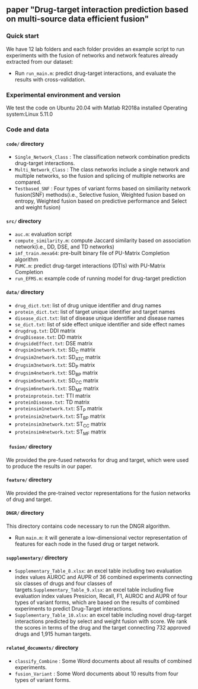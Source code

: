## paper "Drug-target interaction prediction based on multi-source data efficient fusion"


### Quick start
We have 12 lab folders and each folder provides an example script to run experiments with the fusion of networks and network features already extracted from our dataset:
- Run `run_main.m`: predict drug-target interactions, and evaluate the results with cross-validation.

### Experimental environment and version
We test the code on Ubuntu 20.04 with Matlab R2018a installed
Operating system:Linux 5.11.0

### Code and data
#### `code/` directory
- `Single_Network_Class` : The classification network combination predicts drug-target interactions. 
- `Multi_Network_Class` : The class networks include a single network and multiple networks, so the fusion and splicing of multiple networks are compared.
- `Testbased_SNF` : Four types of variant forms based on similiarity network fusion(SNF) methods(i.e., Selective fusion, Weighted fusion based on entropy, Weighted fusion based on predictive performance and Select and weight fusion)

#### `src/` directory
- `auc.m`: evaluation script
- `compute_similarity.m`: compute Jaccard similarity based on association network(i.e., DD, DSE, and TD networks)
- `imf_train.mexa64`: pre-built binary file of PU-Matrix Completion algorithm 
- `PUMC.m`: predict drug-target interactions (DTIs) with PU-Matrix Completion
- `run_EFMS.m`: example code of running model for drug-target prediction

#### `data/` directory
- `drug_dict.txt`: list of drug unique identifier and drug names
- `protein_dict.txt`: list of target unique identifier and target names
- `disease_dict.txt`: list of disease unique identifier and disease names
- `se_dict.txt`: list of side effect unique identifier and side effect names
- `drugdrug.txt`: DDI matrix
- `drugDisease.txt`: DD matrix
- `drugsideEffect.txt`: DSE  matrix
- `drugsim1network.txt`: SD<sub>C</sub>  matrix
- `drugsim2network.txt`: SD<SUB>ATC</SUB>  matrix
- `drugsim3network.txt`: SD<SUB>P</SUB>  matrix
- `drugsim4network.txt`: SD<SUB>BP</SUB>  matrix
- `drugsim5network.txt`: SD<SUB>CC</SUB>  matrix
- `drugsim6network.txt`: SD<SUB>MF</SUB>  matrix
- `proteinprotein.txt`: TTI matrix
- `proteinDisease.txt`: TD matrix
- `proteinsim1network.txt`: ST<SUB>P</SUB>  matrix
- `proteinsim2network.txt`: ST<SUB>BP</SUB>  matrix
- `proteinsim3network.txt`: ST<SUB>CC</SUB>  matrix
- `proteinsim4network.txt`: ST<SUB>MF</SUB>  matrix

#### ` fusion/` directory
We provided the pre-fused networks for drug and target, which were used to produce the results in our paper.

#### `feature/` directory
We provided the pre-trained vector representations for the fusion networks of drug and target.

#### `DNGR/` directory
This directory contains code necessary to run the DNGR algorithm.
- Run `main.m`: it will generate a low-dimensional vector representation of features for each node in the fused drug or target network.

#### `supplementary/` directory
- `Supplementary_Table_8.xlsx`: an excel table including two evaluation index values AUROC and AUPR of 36 combined experiments connecting six classes of drugs and four classes of targets.`Supplementary_Table_9.xlsx`: an excel table including five evaluation index values Presicion, Recall, F1, AUROC and AUPR of four types of variant forms, which are based on the results of  combined experiments to predict Drug-Target interactions.
- `Supplementary_Table_10.xlsx`: an excel table including novel drug-target interactions predicted  by select and weight fusion with score. We rank the scores in terms of the drug and the target  connecting 732 approved drugs and 1,915 human targets. 

#### ` related_documents/ ` directory
- `classify_Combine` : Some Word documents about all results of combined experiments.
- `fusion_Variant` : Some Word documents about 10 results from four types of variant forms.
